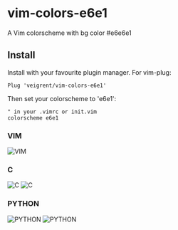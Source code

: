 # vim-colors-e6e1

A Vim colorscheme with bg color #e6e6e1


## Install

Install with your favourite plugin manager. For vim-plug:

```viml
Plug 'veigrent/vim-colors-e6e1'
```

Then set your colorscheme to 'e6e1':

```viml
" in your .vimrc or init.vim
colorscheme e6e1
```


### VIM

![VIM](https://raw.githubusercontent.com/veigrent/vim-colors-e6e1/master/shots/1.jpg)

### C

![C](https://raw.githubusercontent.com/veigrent/vim-colors-e6e1/master/shots/2.jpg)
![C](https://raw.githubusercontent.com/veigrent/vim-colors-e6e1/master/shots/4.jpg)

### PYTHON

![PYTHON](https://raw.githubusercontent.com/veigrent/vim-colors-e6e1/master/shots/3.jpg)
![PYTHON](https://raw.githubusercontent.com/veigrent/vim-colors-e6e1/master/shots/5.jpg)

